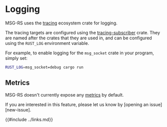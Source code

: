 # Logging

MSG-RS uses the [tracing](https://docs.rs/tracing/latest/tracing/) ecosystem crate for logging.

The tracing targets are configured using the [tracing-subscriber](https://docs.rs/tracing-subscriber/latest/tracing_subscriber/) crate.
They are named after the crates that they are used in, and can be configured using the `RUST_LOG` environment variable.

For example, to enable logging for the `msg_socket` crate in your program, simply set:

```bash
RUST_LOG=msg_socket=debug cargo run
```

## Metrics

MSG-RS doesn't currently expose any [metrics](https://docs.rs/metrics/latest/metrics/) by default.

If you are interested in this feature, please let us know by [opening an issue][new-issue].

{{#include ../links.md}}
